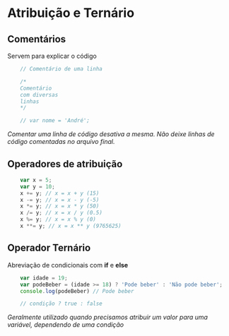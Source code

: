 # Atribuição e Ternário

## Comentários

Servem para explicar o código

```js
    // Comentário de uma linha

    /*
    Comentário
    com diversas
    linhas
    */

    // var nome = 'André';
```

*Comentar uma linha de código*
*desativa a mesma. Não deixe*
*linhas de código comentadas no*
*arquivo final.*

## Operadores de atribuição

```js
    var x = 5;
    var y = 10;
    x += y; // x = x + y (15)
    x -= y; // x = x - y (-5)
    x *= y; // x = x * y (50)
    x /= y; // x = x / y (0.5)
    x %= y; // x = x % y (0)
    x **= y; // x = x ** y (9765625)
```

## Operador Ternário

Abreviação de condicionais com **if** e **else**

```js
    var idade = 19;
    var podeBeber = (idade >= 18) ? 'Pode beber' : 'Não pode beber';
    console.log(podeBeber) // Pode beber

    // condição ? true : false
```

*Geralmente utilizado quando*
*precisamos atribuir um valor*
*para uma variável, dependendo de*
*uma condição*